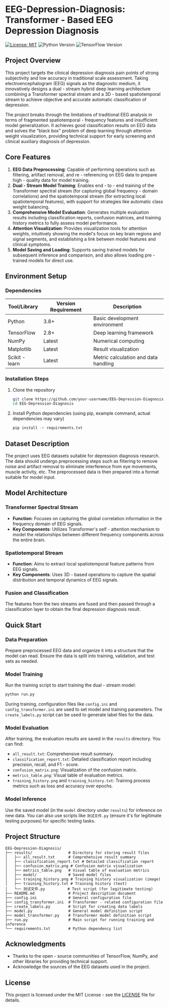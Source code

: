 # EEG-Depression-Diagnosis: Transformer - Based EEG Depression Diagnosis
[![License: MIT](https://img.shields.io/badge/License-MIT-yellow.svg)](https://opensource.org/licenses/MIT)
![Python Version](https://img.shields.io/badge/Python-3.8%2B-blue.svg)
![TensorFlow Version](https://img.shields.io/badge/TensorFlow-2.8%2B-orange.svg)

## Project Overview
This project targets the clinical depression diagnosis pain points of strong subjectivity and low accuracy in traditional scale assessment. Taking electroencephalogram (EEG) signals as the diagnostic medium, it innovatively designs a dual - stream hybrid deep learning architecture combining a Transformer spectral stream and a 3D - based spatiotemporal stream to achieve objective and accurate automatic classification of depression.

The project breaks through the limitations of traditional EEG analysis in terms of fragmented spatiotemporal - frequency features and insufficient model generalization. It achieves good classification results on EEG data and solves the "black box" problem of deep learning through attention weight visualization, providing technical support for early screening and clinical auxiliary diagnosis of depression.

## Core Features
1. **EEG Data Preprocessing**: Capable of performing operations such as filtering, artifact removal, and re - referencing on EEG data to prepare high - quality data for model training.
2. **Dual - Stream Model Training**: Enables end - to - end training of the Transformer spectral stream (for capturing global frequency - domain correlations) and the spatiotemporal stream (for extracting local spatiotemporal features), with support for strategies like automatic class weight balancing.
3. **Comprehensive Model Evaluation**: Generates multiple evaluation results including classification reports, confusion matrices, and training history metrics to fully assess model performance.
4. **Attention Visualization**: Provides visualization tools for attention weights, intuitively showing the model's focus on key brain regions and signal segments, and establishing a link between model features and clinical symptoms.
5. **Model Saving and Loading**: Supports saving trained models for subsequent inference and comparison, and also allows loading pre - trained models for direct use.

## Environment Setup
### Dependencies
| Tool/Library          | Version Requirement | Description                          |
|-----------------------|---------------------|--------------------------------------|
| Python                | 3.8+                | Basic development environment        |
| TensorFlow            | 2.8+                | Deep learning framework              |
| NumPy                 | Latest              | Numerical computing                  |
| Matplotlib            | Latest              | Result visualization                 |
| Scikit - learn        | Latest              | Metric calculation and data handling |

### Installation Steps
1. Clone the repository
   ```bash
   git clone https://github.com/your-username/EEG-Depression-Diagnosis.git
   cd EEG-Depression-Diagnosis
   ```
2. Install Python dependencies (using pip, example command, actual dependencies may vary)
   ```bash
   pip install -r requirements.txt
   ```

## Dataset Description
The project uses EEG datasets suitable for depression diagnosis research. The data should undergo preprocessing steps such as filtering to remove noise and artifact removal to eliminate interference from eye movements, muscle activity, etc. The preprocessed data is then prepared into a format suitable for model input.

## Model Architecture
### Transformer Spectral Stream
- **Function**: Focuses on capturing the global correlation information in the frequency domain of EEG signals.
- **Key Components**: Utilizes Transformer's self - attention mechanism to model the relationships between different frequency components across the entire brain.

### Spatiotemporal Stream
- **Function**: Aims to extract local spatiotemporal feature patterns from EEG signals.
- **Key Components**: Uses 3D - based operations to capture the spatial distribution and temporal dynamics of EEG signals.

### Fusion and Classification
The features from the two streams are fused and then passed through a classification layer to obtain the final depression diagnosis result.

## Quick Start
### Data Preparation
Prepare preprocessed EEG data and organize it into a structure that the model can read. Ensure the data is split into training, validation, and test sets as needed.

### Model Training
Run the training script to start training the dual - stream model:
```bash
python run.py
```
During training, configuration files like `config.ini` and `config_transformer.ini` are used to set model and training parameters. The `create_labels.py` script can be used to generate label files for the data.

### Model Evaluation
After training, the evaluation results are saved in the `results` directory. You can find:
- `all_result.txt`: Comprehensive result summary.
- `classification_report.txt`: Detailed classification report including precision, recall, and F1 - score.
- `confusion_matrix.png`: Visualization of the confusion matrix.
- `metrics_table.png`: Visual table of evaluation metrics.
- `training_history.png` and `training_history.txt`: Training process metrics such as loss and accuracy over epochs.

### Model Inference
Use the saved model (in the `model` directory under `results`) for inference on new data. You can also use scripts like `测试文件.py` (ensure it's for legitimate testing purposes) for specific testing tasks.

## Project Structure
```
EEG-Depression-Diagnosis/
├── results/                # Directory for storing result files
│   ├── all_result.txt      # Comprehensive result summary
│   ├── classification_report.txt # Detailed classification report
│   ├── confusion_matrix.png # Confusion matrix visualization
│   ├── metrics_table.png   # Visual table of evaluation metrics
│   ├── model/              # Saved model files
│   ├── training_history.png # Training history visualization (image)
│   ├── training_history.txt # Training history (text)
│   └── 测试文件.py          # Test script (for legitimate testing)
├── README.md               # Project description document
├── config.ini              # General configuration file
├── config_transformer.ini  # Transformer - related configuration file
├── create_labels.py        # Script for creating data labels
├── model.py                # General model definition script
├── model_transformer.py    # Transformer model definition script
├── run.py                  # Main script for running training and inference
└── requirements.txt        # Python dependency list
```

## Acknowledgments
- Thanks to the open - source communities of TensorFlow, NumPy, and other libraries for providing technical support.
- Acknowledge the sources of the EEG datasets used in the project.

## License
This project is licensed under the MIT License - see the [LICENSE](LICENSE) file for details.
